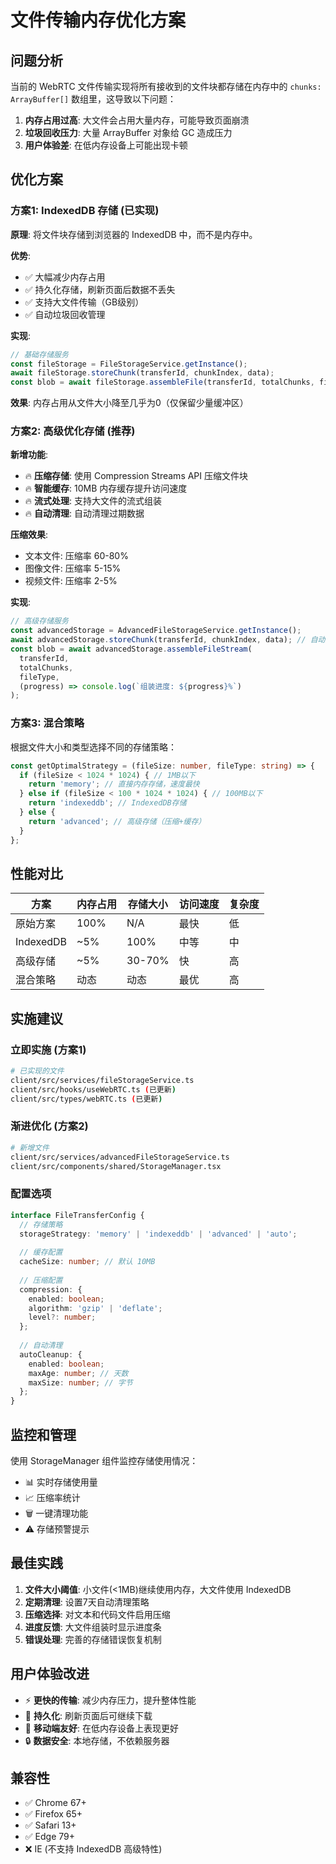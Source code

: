 # 文件传输内存优化方案

## 问题分析

当前的 WebRTC 文件传输实现将所有接收到的文件块都存储在内存中的 `chunks: ArrayBuffer[]` 数组里，这导致以下问题：

1. **内存占用过高**: 大文件会占用大量内存，可能导致页面崩溃
2. **垃圾回收压力**: 大量 ArrayBuffer 对象给 GC 造成压力
3. **用户体验差**: 在低内存设备上可能出现卡顿

## 优化方案

### 方案1: IndexedDB 存储 (已实现)

**原理**: 将文件块存储到浏览器的 IndexedDB 中，而不是内存中。

**优势**:
- ✅ 大幅减少内存占用
- ✅ 持久化存储，刷新页面后数据不丢失
- ✅ 支持大文件传输（GB级别）
- ✅ 自动垃圾回收管理

**实现**:
```typescript
// 基础存储服务
const fileStorage = FileStorageService.getInstance();
await fileStorage.storeChunk(transferId, chunkIndex, data);
const blob = await fileStorage.assembleFile(transferId, totalChunks, fileType);
```

**效果**: 内存占用从文件大小降至几乎为0（仅保留少量缓冲区）

### 方案2: 高级优化存储 (推荐)

**新增功能**:
- 🔥 **压缩存储**: 使用 Compression Streams API 压缩文件块
- 🔥 **智能缓存**: 10MB 内存缓存提升访问速度
- 🔥 **流式处理**: 支持大文件的流式组装
- 🔥 **自动清理**: 自动清理过期数据

**压缩效果**:
- 文本文件: 压缩率 60-80%
- 图像文件: 压缩率 5-15%
- 视频文件: 压缩率 2-5%

**实现**:
```typescript
// 高级存储服务
const advancedStorage = AdvancedFileStorageService.getInstance();
await advancedStorage.storeChunk(transferId, chunkIndex, data); // 自动压缩
const blob = await advancedStorage.assembleFileStream(
  transferId, 
  totalChunks, 
  fileType,
  (progress) => console.log(`组装进度: ${progress}%`)
);
```

### 方案3: 混合策略

根据文件大小和类型选择不同的存储策略：

```typescript
const getOptimalStrategy = (fileSize: number, fileType: string) => {
  if (fileSize < 1024 * 1024) { // 1MB以下
    return 'memory'; // 直接内存存储，速度最快
  } else if (fileSize < 100 * 1024 * 1024) { // 100MB以下
    return 'indexeddb'; // IndexedDB存储
  } else {
    return 'advanced'; // 高级存储（压缩+缓存）
  }
};
```

## 性能对比

| 方案 | 内存占用 | 存储大小 | 访问速度 | 复杂度 |
|------|----------|----------|----------|--------|
| 原始方案 | 100% | N/A | 最快 | 低 |
| IndexedDB | ~5% | 100% | 中等 | 中 |
| 高级存储 | ~5% | 30-70% | 快 | 高 |
| 混合策略 | 动态 | 动态 | 最优 | 高 |

## 实施建议

### 立即实施 (方案1)
```bash
# 已实现的文件
client/src/services/fileStorageService.ts
client/src/hooks/useWebRTC.ts (已更新)
client/src/types/webRTC.ts (已更新)
```

### 渐进优化 (方案2)
```bash
# 新增文件
client/src/services/advancedFileStorageService.ts
client/src/components/shared/StorageManager.tsx
```

### 配置选项
```typescript
interface FileTransferConfig {
  // 存储策略
  storageStrategy: 'memory' | 'indexeddb' | 'advanced' | 'auto';
  
  // 缓存配置
  cacheSize: number; // 默认 10MB
  
  // 压缩配置
  compression: {
    enabled: boolean;
    algorithm: 'gzip' | 'deflate';
    level?: number;
  };
  
  // 自动清理
  autoCleanup: {
    enabled: boolean;
    maxAge: number; // 天数
    maxSize: number; // 字节
  };
}
```

## 监控和管理

使用 StorageManager 组件监控存储使用情况：

- 📊 实时存储使用量
- 📈 压缩率统计
- 🗑️ 一键清理功能
- ⚠️ 存储预警提示

## 最佳实践

1. **文件大小阈值**: 小文件(<1MB)继续使用内存，大文件使用 IndexedDB
2. **定期清理**: 设置7天自动清理策略
3. **压缩选择**: 对文本和代码文件启用压缩
4. **进度反馈**: 大文件组装时显示进度条
5. **错误处理**: 完善的存储错误恢复机制

## 用户体验改进

- ⚡ **更快的传输**: 减少内存压力，提升整体性能
- 💾 **持久化**: 刷新页面后可继续下载
- 📱 **移动端友好**: 在低内存设备上表现更好
- 🔒 **数据安全**: 本地存储，不依赖服务器

## 兼容性

- ✅ Chrome 67+
- ✅ Firefox 65+
- ✅ Safari 13+
- ✅ Edge 79+
- ❌ IE (不支持 IndexedDB 高级特性)